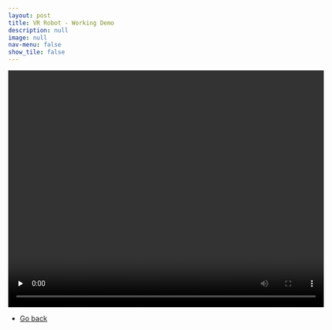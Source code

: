 ```yaml
---
layout: post
title: VR Robot - Working Demo
description: null
image: null
nav-menu: false
show_tile: false
---
```


<video width="640" height="480" controls preload="none"><source src="../../assets/Project_files/VR_robot/unity_demo.mp4" type="video/mp4"> Error playing video </video>
<br>
<ul class="actions">
    <li><a href="../Projects.html" class="button">Go back</a></li>
</ul>